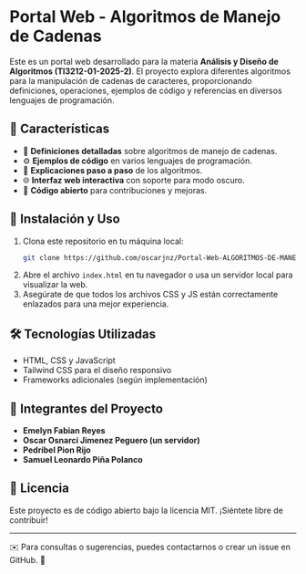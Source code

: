 # Portal Web - Algoritmos de Manejo de Cadenas

Este es un portal web desarrollado para la materia **Análisis y Diseño de Algoritmos (TI3212-01-2025-2)**. El proyecto explora diferentes algoritmos para la manipulación de cadenas de caracteres, proporcionando definiciones, operaciones, ejemplos de código y referencias en diversos lenguajes de programación.

## 📌 Características
- 📖 **Definiciones detalladas** sobre algoritmos de manejo de cadenas.
- ⚙️ **Ejemplos de código** en varios lenguajes de programación.
- 🔎 **Explicaciones paso a paso** de los algoritmos.
- 🌐 **Interfaz web interactiva** con soporte para modo oscuro.
- 📂 **Código abierto** para contribuciones y mejoras.

## 🚀 Instalación y Uso
1. Clona este repositorio en tu máquina local:
   ```bash
   git clone https://github.com/oscarjnz/Portal-Web-ALGORITMOS-DE-MANEJO-DE-CADENAS-STRINGS-DE-CARACTERES-.git
   ```
2. Abre el archivo `index.html` en tu navegador o usa un servidor local para visualizar la web.
3. Asegúrate de que todos los archivos CSS y JS están correctamente enlazados para una mejor experiencia.

## 🛠️ Tecnologías Utilizadas
- HTML, CSS y JavaScript
- Tailwind CSS para el diseño responsivo
- Frameworks adicionales (según implementación)

## 👥 Integrantes del Proyecto
- **Emelyn Fabian Reyes**
- **Oscar Osnarci Jimenez Peguero (un servidor)**
- **Pedribel Pion Rijo**
- **Samuel Leonardo Piña Polanco**

## 📜 Licencia
Este proyecto es de código abierto bajo la licencia MIT. ¡Siéntete libre de contribuir!

---
✉️ Para consultas o sugerencias, puedes contactarnos o crear un issue en GitHub. 🚀

